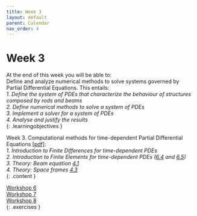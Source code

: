 ```yaml
---
title: Week 3
layout: default
parent: Calendar
nav_order: 4
---
```


# Week 3

At the end of this week you will be able to: <br>
Define and analyze numerical methods to solve systems governed by Partial Differential Equations. This entails:<br>
<i>1. Define the system of PDEs that characterize the behaviour of structures composed by rods and beams</i><br>
<i>2. Define numerical methods to solve a system of PDEs</i> <br>
<i>3. Implement a solver for a system of PDEs</i><br>
<i>4. Analyse and justify the results</i><br>
{: .learningobjectives }

Week 3. Computational methods for time-dependent Partial Differential Equations [[pdf]](https://surfdrive.surf.nl/files/index.php/s/Jm8e95QGRS97bDq/download?path=%2FWeek3&files=3_1_Numerical_methods_for_PDEs.pdf):<br>
<i>1. Introduction to Finite Differences for time-dependent PDEs</i><br>
<i>2. Introduction to Finite Elements for time-dependent PDEs ([6.4](https://teachbooks.tudelft.nl/computational-modelling/dynamics/semi_discrete.html) and [6.5](https://teachbooks.tudelft.nl/computational-modelling/dynamics/time_steppers.html))</i> <br>
<i>3. Theory: Beam equation [4.1](https://teachbooks.tudelft.nl/computational-modelling/structural_linear/euler_bernouilli.html)</i> <br>
<i>4. Theory: Space frames [4.3](https://teachbooks.tudelft.nl/computational-modelling/structural_linear/space_frame.html)</i> <br>
{: .content }

[Workshop 6](https://teachbooks.tudelft.nl/computational-modelling/dynamics/Exercises/Workshop_FEM_dyn_rod.html)<br>
[Workshop 7](https://teachbooks.tudelft.nl/computational-modelling/structural_linear/Exercises/Workshop_FEM_dyn_beam.html)<br>
[Workshop 8](https://teachbooks.tudelft.nl/computational-modelling/structural_linear/Exercises/Workshop_FEM_dyn_space_frames.html)<br>
{: .exercises }